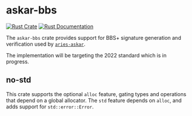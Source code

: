 # askar-bbs

[![Rust Crate](https://img.shields.io/crates/v/askar-bbs.svg)](https://crates.io/crates/askar-bbs)
[![Rust Documentation](https://docs.rs/askar-bbs/badge.svg)](https://docs.rs/askar-bbs)

The `askar-bbs` crate provides support for BBS+ signature generation and verification used by [`aries-askar`](https://github.com/hyperledger/aries-askar).

The implementation will be targeting the 2022 standard which is in progress.

## no-std

This crate supports the optional `alloc` feature, gating types and operations that depend on a global allocator. The `std` feature depends on `alloc`, and adds support for `std::error::Error`.
